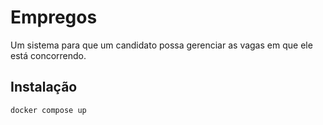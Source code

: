# Empregos

Um sistema para que um candidato possa gerenciar as vagas em que ele está concorrendo.


## Instalação

```shell
docker compose up
```